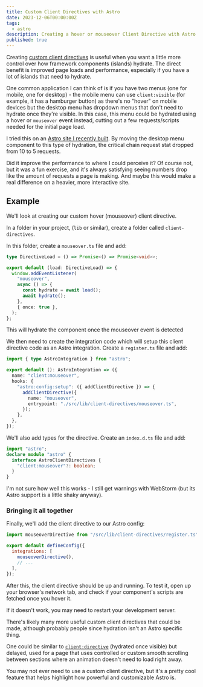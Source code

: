 ```yaml
---
title: Custom Client Directives with Astro
date: 2023-12-06T00:00:00Z
tags:
  - astro
description: Creating a hover or mouseover Client Directive with Astro
published: true
---
```


Creating [custom client directives](https://docs.astro.build/en/reference/directives-reference/#custom-client-directives) is useful when you want a little more control over how framework components (islands) hydrate. The direct benefit is improved page loads and performance, especially if you have a lot of islands that need to hydrate.

One common application I can think of is if you have two menus (one for mobile, one for desktop) - the mobile menu can use `client:visible` (for example, it has a hamburger button) as there's no "hover" on mobile devices but the desktop menu has dropdown menus that don't need to hydrate once they're visible. In this case, this menu could be hydrated using a hover or `mouseover` event instead, cutting out a few requests/scripts needed for the initial page load.

I tried this on an [Astro site I recently built](https://vsctrust.org.nz). By moving the desktop menu component to this type of hydration, the critical chain request stat dropped from 10 to 5 requests. 

Did it improve the performance to where I could perceive it? Of course not, but it was a fun exercise, and it's always satisfying seeing numbers drop like the amount of requests a page is making. And maybe this would make a real difference on a heavier, more interactive site.

## Example

We'll look at creating our custom hover (mouseover) client directive.

In a folder in your project, (`lib` or similar), create a folder called `client-directives`.

In this folder, create a `mouseover.ts` file and add:

```ts title="mouseover.ts"
type DirectiveLoad = () => Promise<() => Promise<void>>;

export default (load: DirectiveLoad) => {
  window.addEventListener(
    "mouseover",
    async () => {
      const hydrate = await load();
      await hydrate();
    },
    { once: true },
  );
};
```

This will hydrate the component once the mouseover event is detected

We then need to create the integration code which will setup this client directive code as an Astro integration. Create a `register.ts` file and add:

```ts title="register.ts"
import { type AstroIntegration } from "astro";

export default (): AstroIntegration => ({
  name: "client:mouseover",
  hooks: {
    "astro:config:setup": ({ addClientDirective }) => {
      addClientDirective({
        name: "mouseover",
        entrypoint: "./src/lib/client-directives/mouseover.ts",
      });
    },
  },
});
```

We'll also add types for the directive. Create an `index.d.ts` file and add:

```ts title="index.d.ts"
import "astro";
declare module "astro" {
  interface AstroClientDirectives {
    "client:mouseover"?: boolean;
  }
}
```
I'm not sure how well this works - I still get warnings with WebStorm (but its Astro support is a little shaky anyway).

### Bringing it all together

Finally, we'll add the client directive to our Astro config:

```js title="astro.config.mjs"
import mouseoverDirective from "/src/lib/client-directives/register.ts";

export default defineConfig({
  integrations: [
    mouseoverDirective(),
    // ...
  ],
});
```

After this, the client directive should be up and running. To test it, open up your browser's network tab, and check if your component's scripts are fetched once you hover it. 

If it doesn't work, you may need to restart your development server.

There's likely many more useful custom client directives that could be made, although probably people since hydration isn't an Astro specific thing. 

One could be similar to [`client:directive`](https://docs.astro.build/en/reference/directives-reference/#clientvisible) (hydrated once visible) but delayed, used for a page that uses controlled or custom smooth scrolling between sections where an animation doesn't need to load right away.

You may not ever need to use a custom client directive, but it's a pretty cool feature that helps highlight how powerful and customizable Astro is.